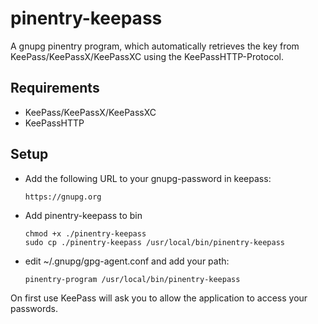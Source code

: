 # pinentry-keepass

A gnupg pinentry program, which automatically retrieves the key from KeePass/KeePassX/KeePassXC using the KeePassHTTP-Protocol.

## Requirements
  * KeePass/KeePassX/KeePassXC
  * KeePassHTTP

## Setup
  * Add the following URL to your gnupg-password in keepass:

        https://gnupg.org

  * Add pinentry-keepass to bin

		chmod +x ./pinentry-keepass
		sudo cp ./pinentry-keepass /usr/local/bin/pinentry-keepass
  * edit ~/.gnupg/gpg-agent.conf and add your path:

        pinentry-program /usr/local/bin/pinentry-keepass

On first use KeePass will ask you to allow the application to access your passwords.

